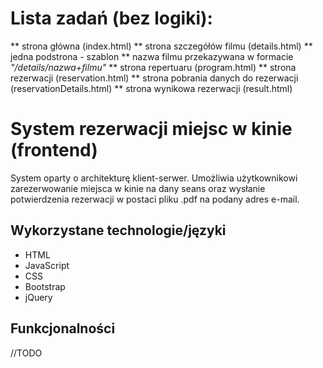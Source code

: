 # Lista zadań (bez logiki):
 ** strona główna (index.html)
 ** strona szczegółów filmu (details.html)
     ** jedna podstrona - szablon
     ** nazwa filmu przekazywana w formacie _"/details/nazwa+filmu"_
 ** strona repertuaru (program.html)
 ** strona rezerwacji (reservation.html)
 ** strona pobrania danych do rezerwacji (reservationDetails.html)
 ** strona wynikowa rezerwacji (result.html)


# System rezerwacji miejsc w kinie (frontend)
System oparty o architekturę klient-serwer. Umożliwia użytkownikowi zarezerwowanie miejsca w kinie na dany seans oraz wysłanie potwierdzenia rezerwacji w postaci pliku .pdf na podany adres e-mail. 

## Wykorzystane technologie/języki
  * HTML
  * JavaScript
  * CSS
  * Bootstrap
  * jQuery

## Funkcjonalności
//TODO
